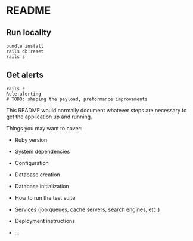 # README

## Run locallty

```
bundle install
rails db:reset
rails s
```

## Get alerts
```
rails c
Rule.alerting
# TODO: shaping the payload, preformance improvements
```

This README would normally document whatever steps are necessary to get the
application up and running.

Things you may want to cover:

* Ruby version

* System dependencies

* Configuration

* Database creation

* Database initialization

* How to run the test suite

* Services (job queues, cache servers, search engines, etc.)

* Deployment instructions

* ...
